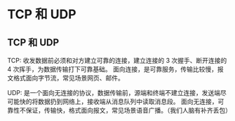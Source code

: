 # TCP 和 UDP

## TCP 和 UDP

TCP: 收发数据前必须和对方建立可靠的连接，建立连接的 3 次握手、断开连接的 4 次挥手，为数据传输打下可靠基础。
面向连接，是可靠服务，传输比较慢，报文格式面向字节流，常见场景网页、邮件。

UDP: 是一个面向无连接的协议，数据传输前，源端和终端不建立连接，发送端尽可能快的将数据扔到网络上，接收端从消息队列中读取消息段。
面向无连接，可靠性不保证，传输快，格式面向报文，常见场景语音广播。（我们人脑有补齐丢包）
